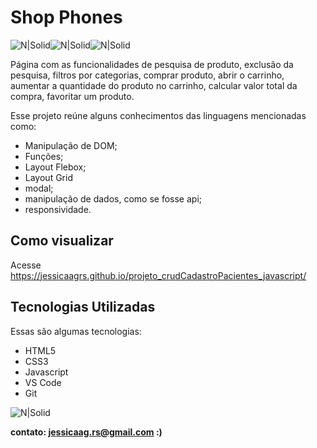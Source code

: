 # Shop Phones

![N|Solid](https://img.icons8.com/color/48/000000/javascript--v1.png)![N|Solid](https://img.icons8.com/color/48/000000/html-5--v1.png)![N|Solid](https://img.icons8.com/external-flaticons-lineal-color-flat-icons/48/000000/external-css-mobile-app-development-flaticons-lineal-color-flat-icons.png)


Página com as funcionalidades de pesquisa de produto, exclusão da pesquisa, filtros por categorias, comprar produto, abrir o carrinho, aumentar a quantidade do produto no carrinho, calcular valor total da compra, favoritar um produto.

Esse projeto reúne alguns conhecimentos das linguagens mencionadas como:

- Manipulação de DOM;
- Funções;
- Layout Flebox;
- Layout Grid
- modal;
- manipulação de dados, como se fosse api;
- responsividade.


## Como visualizar

Acesse https://jessicaagrs.github.io/projeto_crudCadastroPacientes_javascript/

## Tecnologias Utilizadas

Essas são algumas tecnologias:

- HTML5
- CSS3
- Javascript
- VS Code
- Git

![N|Solid](https://media.giphy.com/media/v1.Y2lkPTc5MGI3NjExNmIwNzQ3OWExNzlkNWEyOGIyNTMzMjE4MmFmYjQ4NjE3YTQ2ZTNjYyZjdD1n/MFyq3p60jZC44MZ1X0/giphy.gif)



**contato: jessicaag.rs@gmail.com :)**
